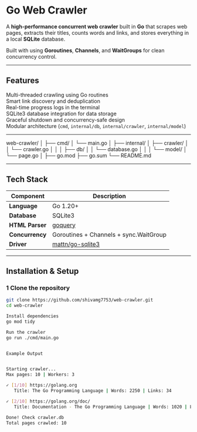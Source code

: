 # Go Web Crawler

A **high-performance concurrent web crawler** built in **Go** that scrapes web pages, extracts their titles, counts words and links, and stores everything in a local **SQLite** database.

Built with using **Goroutines**, **Channels**, and **WaitGroups** for clean concurrency control.

---

## Features

Multi-threaded crawling using Go routines  
Smart link discovery and deduplication  
Real-time progress logs in the terminal  
SQLite3 database integration for data storage  
Graceful shutdown and concurrency-safe design  
Modular architecture (`cmd`, `internal/db`, `internal/crawler`, `internal/model`)

---

web-crawler/
│
├── cmd/
│ └── main.go
│
├── internal/
│ ├── crawler/
│ │ └── crawler.go
│ │
│ ├── db/
│ │ └── database.go
│ │
│ └── model/
│ └── page.go
│
├── go.mod
├── go.sum
└── README.md

---

## Tech Stack

| Component       | Description                                             |
| --------------- | ------------------------------------------------------- |
| **Language**    | Go 1.20+                                                |
| **Database**    | SQLite3                                                 |
| **HTML Parser** | [goquery](https://github.com/PuerkitoBio/goquery)       |
| **Concurrency** | Goroutines + Channels + sync.WaitGroup                  |
| **Driver**      | [mattn/go-sqlite3](https://github.com/mattn/go-sqlite3) |

---

## Installation & Setup

### 1️ Clone the repository

```bash
git clone https://github.com/shivamg7753/web-crawler.git
cd web-crawler

Install dependencies
go mod tidy

Run the crawler
go run ./cmd/main.go


Example Output


Starting crawler...
Max pages: 10 | Workers: 3

✓ [1/10] https://golang.org
   Title: The Go Programming Language | Words: 2250 | Links: 34

✓ [2/10] https://golang.org/doc/
   Title: Documentation - The Go Programming Language | Words: 1020 | Links: 12

Done! Check crawler.db
Total pages crawled: 10
```
